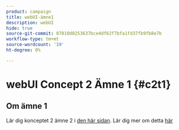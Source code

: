 ```yaml
---
product: campaign
title: webUI-ämne1
description: webUI
hide: true
source-git-commit: 07010d0253637bce4df62f7bfa1fd37fb9fb8e7b
workflow-type: tm+mt
source-wordcount: '19'
ht-degree: 0%

---
```


# webUI Concept 2 Ämne 1 {#c2t1}

## Om ämne 1

Lär dig konceptet 2 ämne 2 i [den här sidan](topic2.md).
Lär dig mer om detta [här](../../automation/workflow/about-workflows.md)